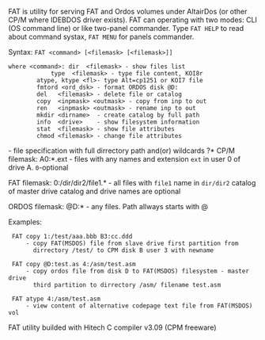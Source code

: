 FAT is utility for serving FAT and Ordos volumes under AltairDos (or other CP/M
where IDEBDOS driver exists). FAT can operating with two modes: CLI (OS command
line) or like two-panel commander. Type `FAT HELP` to read about command systax,
`FAT MENU` for panels commander.

Syntax: `FAT <command> [<filemask> [<filemask>]]`

	where <command>: dir  <filemask> - show files list
        		type  <filemask> - type file content, KOI8r
			atype, ktype <fl>- type Alt=cp1251 or KOI7 file
			fmtord <ord_dsk> - format ORDOS disk @D:
			del   <filemask> - delete file or catalog
			copy  <inpmask> <outmask> - copy from inp to out
			ren   <inpmask> <outmask> - rename inp to out
			mkdir <dirname>  - create catalog by full path
			info  <drive>    - show filesystem information
			stat  <filemask> - show file attributes
			chmod <filemask> - change file attributes

<filemask> - file specification with full dirrectory path and(or) wildcards ?*
		CP/M filemask: A0:*.ext - files with any names and extension
		`ext` in user 0 of drive A. `0`-optional

FAT filemask:   0:/dir/dir2/file1.* - all files with `file1` name
		in `dir/dir2` catalog of master drive
		catalog and drive names are optional

ORDOS filemask: @D:* - any files. Path allways starts with @

Examples: 

	 FAT copy 1:/test/aaa.bbb B3:cc.ddd
         - copy FAT(MSDOS) file from slave drive first partition from
           dirrectory /test/ to CPM disk B user 3 with newname

	 FAT copy @D:test.as 4:/asm/test.asm
         - copy ordos file from disk D to FAT(MSDOS) filesystem - master drive
           third partition to dirrectory /asm/ filename test.asm

	 FAT atype 4:/asm/test.asm
         - view content of alternative codepage text file from FAT(MSDOS) vol

FAT utility builded with Hitech C compiler v3.09 (CPM freeware)

